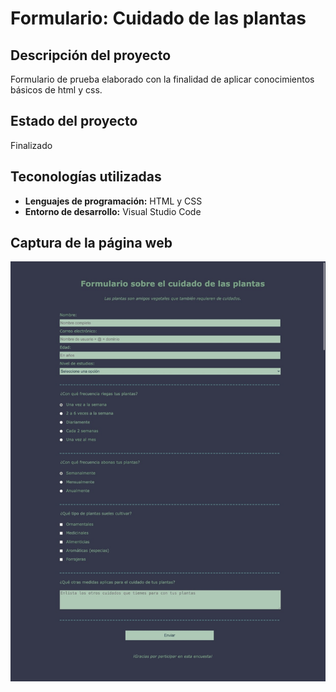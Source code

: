 # Formulario: Cuidado de las plantas

## Descripción del proyecto
Formulario de prueba elaborado con la finalidad de aplicar conocimientos básicos de html y css.

## Estado del proyecto
Finalizado

## Teconologías utilizadas
- **Lenguajes de programación:** HTML y CSS
- **Entorno de desarrollo:** Visual Studio Code

## Captura de la página web
![Captura de pantalla del formulario actualizada](Captura.jpeg)